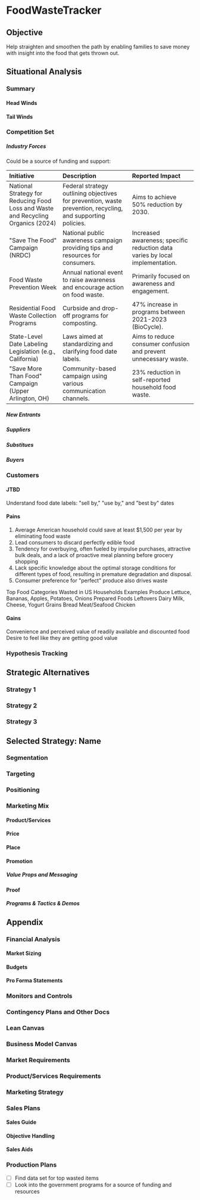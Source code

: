 # FoodWasteTracker
## Objective
Help straighten and smoothen the path by enabling families to save money with insight into the food that gets thrown out.

## Situational Analysis
### Summary
#### Head Winds
#### Tail Winds


### Competition Set
##### Industry Forces
Could be a source of funding and support:


| Initiative | Description| Reported Impact|
| :--- | :--- |:--- |
| National Strategy for Reducing Food Loss and Waste and Recycling Organics (2024) | Federal strategy outlining objectives for prevention, waste prevention, recycling, and supporting policies. | Aims to achieve 50% reduction by 2030. |   
| "Save The Food" Campaign (NRDC) | National public awareness campaign providing tips and resources for consumers. | Increased awareness; specific reduction data varies by local implementation. |
| Food Waste Prevention Week|Annual national event to raise awareness and encourage action on food waste.|Primarily focused on awareness and engagement. |
| Residential Food Waste Collection Programs | Curbside and drop-off programs for composting.|47% increase in programs between 2021-2023 (BioCycle). |
| State-Level Date Labeling Legislation (e.g., California) | Laws aimed at standardizing and clarifying food date labels.|Aims to reduce consumer confusion and prevent unnecessary waste. |
| "Save More Than Food" Campaign (Upper Arlington, OH) | Community-based campaign using various communication channels. |  23% reduction in self-reported household food waste.|

##### New Entrants
##### Suppliers
##### Substitues
##### Buyers

### Customers
#### JTBD
Understand food date labels: "sell by," "use by," and "best by" dates

#### Pains
1. Average American household could save at least $1,500 per year by eliminating food waste
2. Lead consumers to discard perfectly edible food
3. Tendency for overbuying, often fueled by impulse purchases, attractive bulk deals, and a lack of proactive meal planning before grocery shopping
4. Lack specific knowledge about the optimal storage conditions for different types of food, resulting in premature degradation and disposal.
5. Consumer preference for "perfect" produce also drives waste

Top Food Categories Wasted in US Households	Examples
Produce	Lettuce, Bananas, Apples, Potatoes, Onions
Prepared Foods	Leftovers
Dairy	Milk, Cheese, Yogurt
Grains	Bread
Meat/Seafood	Chicken
#### Gains
 Convenience and perceived value of readily available and discounted food 
 Desire to feel like they are getting good value

### Hypothesis Tracking

## Strategic Alternatives
### Strategy 1
### Strategy 2
### Strategy 3

## Selected Strategy: Name

### Segmentation
### Targeting
### Positioning 

### Marketing Mix
#### Product/Services
#### Price
#### Place
#### Promotion
##### Value Props and Messaging
#### Proof
##### Programs & Tactics & Demos

## Appendix
### Financial Analysis
#### Market Sizing
#### Budgets
#### Pro Forma Statements

### Monitors and Controls

### Contingency Plans and Other Docs

### Lean Canvas

### Business Model Canvas

### Market Requirements

### Product/Services Requirements

### Marketing Strategy

### Sales Plans
#### Sales Guide
#### Objective Handling
#### Sales Aids

### Production Plans
- [ ] Find data set for top wasted items
- [ ] Look into the government programs for a source of funding and resources